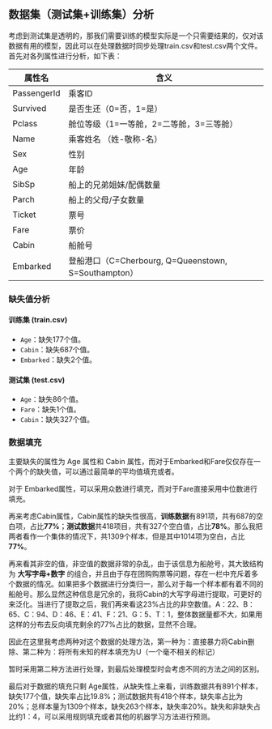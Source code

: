 ## 数据集（测试集+训练集）分析

考虑到测试集是透明的，那我们需要训练的模型实际是一个只需要结果的，仅对该数据有用的模型，因此可以在处理数据时同步处理train.csv和test.csv两个文件。首先对各列属性进行分析，如下表：

| 属性名      | 含义                                                 |
| ----------- | ---------------------------------------------------- |
| PassengerId | 乘客ID                                               |
| Survived    | 是否生还（0=否，1=是）                               |
| Pclass      | 舱位等级（1=一等舱，2=二等舱，3=三等舱）             |
| Name        | 乘客姓名 （姓-敬称-名）                              |
| Sex         | 性别                                                 |
| Age         | 年龄                                                 |
| SibSp       | 船上的兄弟姐妹/配偶数量                              |
| Parch       | 船上的父母/子女数量                                  |
| Ticket      | 票号                                                 |
| Fare        | 票价                                                 |
| Cabin       | 船舱号                                               |
| Embarked    | 登船港口（C=Cherbourg, Q=Queenstown, S=Southampton） |

### 缺失值分析

#### 训练集 (train.csv)

- `Age`：缺失177个值。
- `Cabin`：缺失687个值。
- `Embarked`：缺失2个值。

#### 测试集 (test.csv)

- `Age`：缺失86个值。
- `Fare`：缺失1个值。
- `Cabin`：缺失327个值。

### 数据填充

主要缺失的属性为 Age 属性和 Cabin 属性，而对于Embarked和Fare仅仅存在一个两个的缺失值，可以通过最简单的平均值填充或者。

对于 Embarked属性，可以采用众数进行填充，而对于Fare直接采用中位数进行填充。

再来考虑Cabin属性，Cabin属性的缺失性很高，**训练数据**有891项，共有687的空白项，占比**77%**；**测试数据**共418项目，共有327个空白值，占比**78%**。那么我把两者看作一个集体的情况下，共1309个样本，但是其中1014项为空白，占比**77%**。

再来看其非空的值，非空值的数据非常的杂乱，由于该信息为船舱号，其大致结构为 **大写字母+数字** 的组合，并且由于存在团购购票等问题，存在一栏中充斥着多个数据的情况。如果把多个数据进行分类归一，那么对于每一个样本都有着不同的船舱号。那么显然这种信息是冗余的，我将Cabin的大写字母进行提取，可更好的来泛化。当进行了提取之后，我们再来看这23%占比的非空数值。A：22、B：65、C：94、D：46、E：41、F：21、G：5、T：1，整体数据量都不大，如果用这样的分布去反向填充剩余的77%占比的数据，显然不合理。

因此在这里我考虑两种对这个数据的处理方法，第一种为：直接暴力将Cabin删除、第二种为：将所有未知的样本填充为U（一个毫不相关的标记）

暂时采用第二种方法进行处理，到最后处理模型时会考虑不同的方法之间的区别。

最后对于数据的填充只剩 Age属性，从缺失性上来看，训练数据共有891个样本，缺失177个值，缺失率占比19.8%；测试数据共有418个样本，缺失率占比为20%；总样本量为1309个样本，缺失263个样本，缺失率20%。缺失和非缺失占比约1：4，可以采用规则填充或者其他的机器学习方法进行预测。